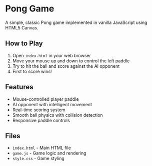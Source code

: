 # Pong Game

A simple, classic Pong game implemented in vanilla JavaScript using HTML5 Canvas.

## How to Play

1. Open `index.html` in your web browser
2. Move your mouse up and down to control the left paddle
3. Try to hit the ball and score against the AI opponent
4. First to score wins!

## Features

- Mouse-controlled player paddle
- AI opponent with intelligent movement
- Real-time scoring system
- Smooth ball physics with collision detection
- Responsive paddle controls

## Files

- `index.html` - Main HTML file
- `game.js` - Game logic and rendering
- `style.css` - Game styling
